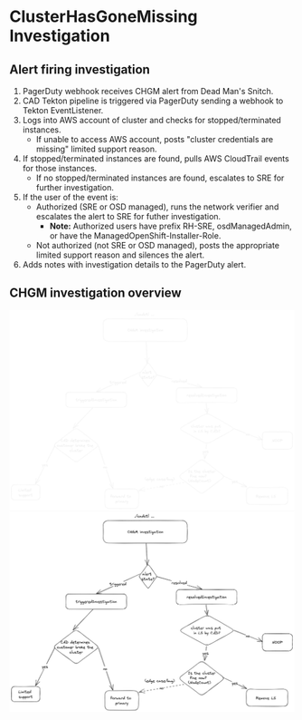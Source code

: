 # ClusterHasGoneMissing Investigation

## Alert firing investigation

1. PagerDuty webhook receives CHGM alert from Dead Man's Snitch.
2. CAD Tekton pipeline is triggered via PagerDuty sending a webhook to Tekton EventListener.
3. Logs into AWS account of cluster and checks for stopped/terminated instances.
    - If unable to access AWS account, posts "cluster credentials are missing" limited support reason.
4. If stopped/terminated instances are found, pulls AWS CloudTrail events for those instances.
    - If no stopped/terminated instances are found, escalates to SRE for further investigation.
5. If the user of the event is:
    - Authorized (SRE or OSD managed), runs the network verifier and escalates the alert to SRE for futher investigation.
        - **Note:** Authorized users have prefix RH-SRE, osdManagedAdmin, or have the ManagedOpenShift-Installer-Role.
    - Not authorized (not SRE or OSD managed), posts the appropriate limited support reason and silences the alert.
6. Adds notes with investigation details to the PagerDuty alert.
   
## CHGM investigation overview

![CHGM investigation overview](./images/cad_chgm_investigation/chgm_investigation_dark.png#gh-dark-mode-only)
![CHGM investigation overview](./images/cad_chgm_investigation/chgm_investigation_light.png#gh-light-mode-only)
